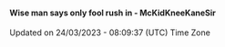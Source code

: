 #### Wise man says only fool rush in - McKidKneeKaneSir
Updated on 24/03/2023 - 08:09:37 (UTC) Time Zone
